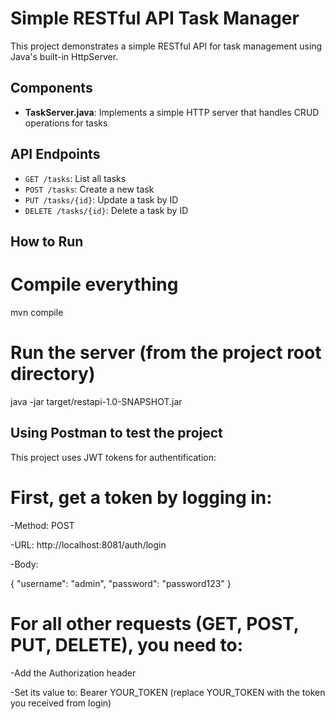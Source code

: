 # Simple RESTful API Task Manager

This project demonstrates a simple RESTful API for task management using Java's built-in HttpServer.

## Components

- **TaskServer.java**: Implements a simple HTTP server that handles CRUD operations for tasks


## API Endpoints

- `GET /tasks`: List all tasks
- `POST /tasks`: Create a new task
- `PUT /tasks/{id}`: Update a task by ID
- `DELETE /tasks/{id}`: Delete a task by ID

## How to Run

# Compile everything
mvn compile

# Run the server (from the project root directory)
java -jar target/restapi-1.0-SNAPSHOT.jar

## Using Postman to test the project

This project uses JWT tokens for authentification:

# First, get a token by logging in:

-Method: POST

-URL: http://localhost:8081/auth/login

-Body:

  {
       "username": "admin",
       "password": "password123"
   }

# For all other requests (GET, POST, PUT, DELETE), you need to:

-Add the Authorization header

-Set its value to: Bearer YOUR_TOKEN (replace YOUR_TOKEN with the token you received from login)





